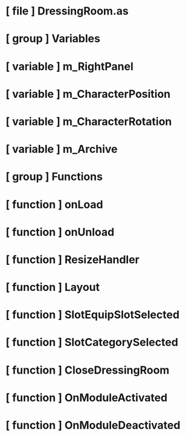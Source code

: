 # [ file ] DressingRoom.as

# [ group ] Variables

# [ variable ] m_RightPanel

# [ variable ] m_CharacterPosition

# [ variable ] m_CharacterRotation

# [ variable ] m_Archive

# [ group ] Functions

# [ function ] onLoad

# [ function ] onUnload

# [ function ] ResizeHandler

# [ function ] Layout

# [ function ] SlotEquipSlotSelected

# [ function ] SlotCategorySelected

# [ function ] CloseDressingRoom

# [ function ] OnModuleActivated

# [ function ] OnModuleDeactivated

